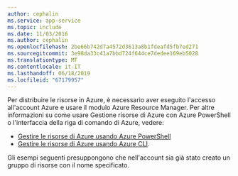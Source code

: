 ```yaml
---
author: cephalin
ms.service: app-service
ms.topic: include
ms.date: 11/03/2016
ms.author: cephalin
ms.openlocfilehash: 2be66b742d7a4572d3613a8b1fdeafd5fb7ed271
ms.sourcegitcommit: 3e98da33c41a7bbd724f644ce7dedee169eb5028
ms.translationtype: MT
ms.contentlocale: it-IT
ms.lasthandoff: 06/18/2019
ms.locfileid: "67179957"
---
```

Per distribuire le risorse in Azure, è necessario aver eseguito l'accesso all'account Azure e usare il modulo Azure Resource Manager. Per altre informazioni su come usare Gestione risorse di Azure con Azure PowerShell o l'interfaccia della riga di comando di Azure, vedere:

* [Gestire le risorse di Azure usando Azure PowerShell](../articles/azure-resource-manager/manage-resources-powershell.md)
* [Gestire le risorse di Azure usando Azure CLI](../articles/azure-resource-manager/manage-resources-cli.md).

Gli esempi seguenti presuppongono che nell'account sia già stato creato un gruppo di risorse con il nome specificato. 

